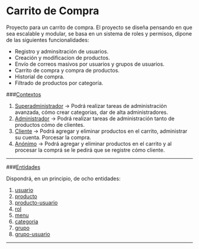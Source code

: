 # Carrito de Compra

 Proyecto para un carrito de compra. El proyecto se diseña pensando en que sea escalable y modular, se basa en un sistema de roles y permisos, dipone de las siguientes funcionalidades:

 + Registro y adminsitración de usuarios.
 + Creación y modificacion de productos.
 + Envío de correos masivos por usuarios y grupos de usuarios.
 + Carrito de compra y compra de productos.
 + Historial de compra.
 + Filtrado de productos por categoría.

###[Contextos](doc/contextos.md)

 1. [Superadministrador](doc/contextos/superadministrador.md)
 -> Podrá realizar tareas de administración avanzada, cómo crear categorias, dar de alta administradores.
 2. [Administrador](doc/contextos/administrador.md)
-> Podrá realizar tareas de administración tanto de productos cómo de clientes.
 3. [Cliente](doc/contextos/cliente.md)
 -> Podrá agregar y eliminar productos en el carrito, administrar su cuenta. Porcesar la compra.
 4. [Anónimo](doc/contextos/anonimo.md)
 -> Podrá agregar y eliminar productos en el carrito y al procesar la comprá se le pedirá que se registre cómo cliente.

---
###[Entidades](doc/entidades.md)

Dispondrá, en un principio, de ocho entidades:

1. [usuario](doc/entidades/usuario.md)
2. [producto](doc/entidades/producto.md)
3. [producto-usuario](doc/entidades/producto-usuario.md)
4. [rol](doc/entidades/rol.md)
5. [menu](doc/entidades/menu.md)
6. [categoria](doc/entidades/categoria.md)
7. [grupo](doc/entidades/grupo.md)
8. [grupo-usuario](doc/entidades/grupo-usuario.md)
---

